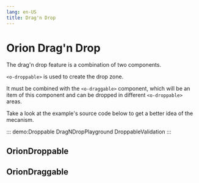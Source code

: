 ```yaml
---
lang: en-US
title: Drag'n Drop
---
```


# Orion Drag'n Drop

The drag'n drop feature is a combination of two components.

`<o-droppable>` is used to create the drop zone.

It must be combined with the `<o-draggable>` component, which will be an item of this component and can be dropped in different `<o-droppable>` areas.

Take a look at the example's source code below to get a better idea of the mecanism.

::: demo:Droppable
DragNDropPlayground
DroppableValidation 
:::

## OrionDroppable
<attribute-table package="Droppable"/>

## OrionDraggable
<attribute-table package="Draggable"/>
